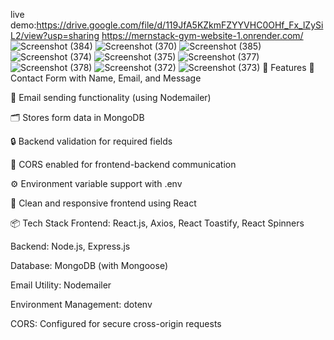 live demo:https://drive.google.com/file/d/119JfA5KZkmFZYYVHC0OHf_Fx_lZySiL2/view?usp=sharing
https://mernstack-gym-website-1.onrender.com/
![Screenshot (384)](https://github.com/user-attachments/assets/7f3a9703-5578-459a-b389-b03171dc8869)
![Screenshot (370)](https://github.com/user-attachments/assets/cde6b46f-71bd-4c52-8fdc-d6cb6a3840d8)
![Screenshot (385)](https://github.com/user-attachments/assets/d51f4b40-8d98-4778-a671-cf73421b19e7)
![Screenshot (374)](https://github.com/user-attachments/assets/73fd816e-367c-43be-abd5-f8ca2cef40f5)
![Screenshot (375)](https://github.com/user-attachments/assets/897d0a10-a7ac-4809-8494-d7af54489e4e)
![Screenshot (377)](https://github.com/user-attachments/assets/beae5fec-fbef-46b5-8c38-92e507ec39cf)
![Screenshot (378)](https://github.com/user-attachments/assets/6f20f38a-642d-45dd-beed-e837cef67c4a)
![Screenshot (372)](https://github.com/user-attachments/assets/a435b1b8-61cc-410f-8216-338d41123648)
![Screenshot (373)](https://github.com/user-attachments/assets/5de0b682-b4bc-4aff-abf1-397d4d5b1c6f)
🚀 Features
💬 Contact Form with Name, Email, and Message

📧 Email sending functionality (using Nodemailer)

🗂️ Stores form data in MongoDB

🔒 Backend validation for required fields

🔗 CORS enabled for frontend-backend communication

⚙️ Environment variable support with .env

🎯 Clean and responsive frontend using React

📦 Tech Stack
Frontend: React.js, Axios, React Toastify, React Spinners

Backend: Node.js, Express.js

Database: MongoDB (with Mongoose)

Email Utility: Nodemailer

Environment Management: dotenv

CORS: Configured for secure cross-origin requests
